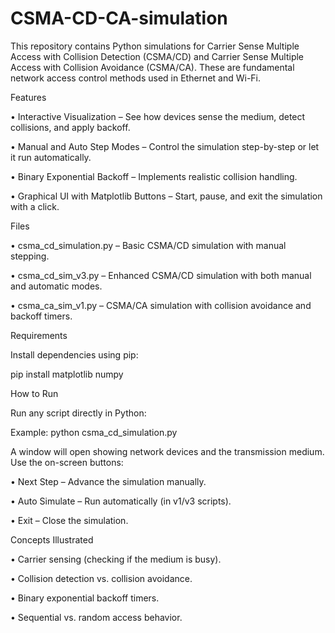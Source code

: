 # CSMA-CD-CA-simulation

This repository contains Python simulations for Carrier Sense Multiple Access with Collision Detection (CSMA/CD) and Carrier Sense Multiple Access with Collision Avoidance (CSMA/CA).
These are fundamental network access control methods used in Ethernet and Wi-Fi.

Features

•	Interactive Visualization – See how devices sense the medium, detect collisions, and apply backoff.

•	Manual and Auto Step Modes – Control the simulation step-by-step or let it run automatically.

•	Binary Exponential Backoff – Implements realistic collision handling.

•	Graphical UI with Matplotlib Buttons – Start, pause, and exit the simulation with a click.

Files

•	csma_cd_simulation.py – Basic CSMA/CD simulation with manual stepping.

•	csma_cd_sim_v3.py – Enhanced CSMA/CD simulation with both manual and automatic modes.

•	csma_ca_sim_v1.py – CSMA/CA simulation with collision avoidance and backoff timers.

Requirements

Install dependencies using pip:

pip install matplotlib numpy

How to Run

Run any script directly in Python:

Example: python csma_cd_simulation.py


A window will open showing network devices and the transmission medium. Use the on-screen buttons:

•	Next Step – Advance the simulation manually.

•	Auto Simulate – Run automatically (in v1/v3 scripts).

•	Exit – Close the simulation.


Concepts Illustrated

•	Carrier sensing (checking if the medium is busy).

•	Collision detection vs. collision avoidance.

•	Binary exponential backoff timers.

•	Sequential vs. random access behavior.




